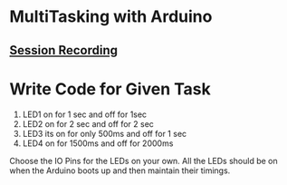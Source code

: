 # MultiTasking with Arduino

## [Session Recording](https://drive.google.com/file/d/1zpOWA_G4RrSjXvLAaq8A4qZUFtPbdQ44/view?usp=sharing)

# Write Code for Given Task

1. LED1 on for 1 sec and off for 1sec
2. LED2 on for 2 sec and off for 2 sec
3. LED3 its on for only 500ms and off for 1 sec
4. LED4 on for 1500ms and off for 2000ms

Choose the IO Pins for the LEDs on your own.
All the LEDs should be on when the Arduino boots up and then maintain their timings.
